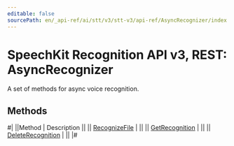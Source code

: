 ```yaml
---
editable: false
sourcePath: en/_api-ref/ai/stt/v3/stt-v3/api-ref/AsyncRecognizer/index.md
---
```


# SpeechKit Recognition API v3, REST: AsyncRecognizer

A set of methods for async voice recognition.

## Methods

#|
||Method | Description ||
|| [RecognizeFile](recognizeFile.md) |  ||
|| [GetRecognition](getRecognition.md) |  ||
|| [DeleteRecognition](deleteRecognition.md) |  ||
|#